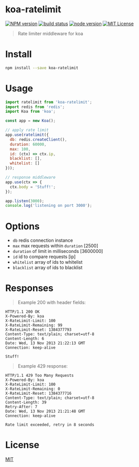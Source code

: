 
# koa-ratelimit

[![NPM version][npm-image]][npm-url]
[![build status][travis-image]][travis-url]
[![node version][node-image]][node-url]
[![MIT License][license-image]][license-url]

> Rate limiter middleware for koa


# Install

```bash
npm install --save koa-ratelimit
```


# Usage

```js
import ratelimit from 'koa-ratelimit';
import redis from 'redis';
import Koa from 'koa';

const app = new Koa();

// apply rate limit
app.use(ratelimit({
  db: redis.createClient(),
  duration: 60000,
  max: 100,
  id: (ctx) => ctx.ip,
  blacklist: [],
  whitelist: []
}));

// response middleware
app.use(ctx => {
  ctx.body = 'Stuff!';
});

app.listen(3000);
console.log('listening on port 3000');
```

# Options

- `db` redis connection instance
- `max` max requests within `duration` [2500]
- `duration` of limit in milliseconds [3600000]
- `id` id to compare requests [ip]
- `whitelist` array of ids to whitelist
- `blacklist` array of ids to blacklist


# Responses

> Example 200 with header fields:

```log
HTTP/1.1 200 OK
X-Powered-By: koa
X-RateLimit-Limit: 100
X-RateLimit-Remaining: 99
X-RateLimit-Reset: 1384377793
Content-Type: text/plain; charset=utf-8
Content-Length: 6
Date: Wed, 13 Nov 2013 21:22:13 GMT
Connection: keep-alive

Stuff!
```

> Example 429 response:

```log
HTTP/1.1 429 Too Many Requests
X-Powered-By: koa
X-RateLimit-Limit: 100
X-RateLimit-Remaining: 0
X-RateLimit-Reset: 1384377716
Content-Type: text/plain; charset=utf-8
Content-Length: 39
Retry-After: 7
Date: Wed, 13 Nov 2013 21:21:48 GMT
Connection: keep-alive

Rate limit exceeded, retry in 8 seconds
```


# License

[MIT][license-url]


[license-image]: http://img.shields.io/badge/license-MIT-blue.svg?style=flat
[license-url]: LICENSE
[npm-image]: https://img.shields.io/npm/v/koa-ratelimit.svg?style=flat-square
[npm-url]: https://npmjs.org/package/koa-ratelimit
[travis-image]: https://img.shields.io/travis/koajs/ratelimit.svg?style=flat-square
[travis-url]: https://travis-ci.org/koajs/ratelimit
[node-image]: https://img.shields.io/badge/node.js-%3E=_0.11-red.svg?style=flat-square
[node-url]: http://nodejs.org/download/
